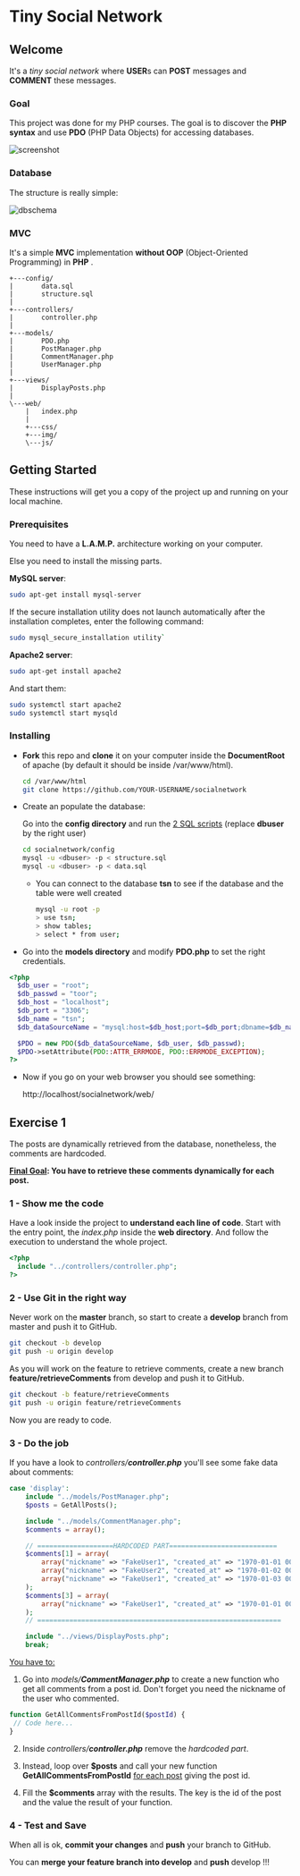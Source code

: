 # Tiny Social Network

## Welcome

It's a *tiny social network* where **USER**s can **POST** messages and **COMMENT** these messages.

### Goal

This project was done for my PHP courses.
The goal is to discover the **PHP syntax** and use **PDO** (PHP Data Objects)  for accessing databases.



![screenshot](screenshot.png)

### Database

The structure is really simple:

![dbschema](dbschema.png)

### MVC

It's a simple **MVC** implementation **without OOP** (Object-Oriented Programming) in **PHP** .

```
+---config/
|       data.sql
|       structure.sql
|       
+---controllers/
|       controller.php
|       
+---models/
|       PDO.php
|       PostManager.php
|       CommentManager.php
|       UserManager.php
|       
+---views/
|       DisplayPosts.php
|       
\---web/
    |   index.php
    |   
    +---css/
    +---img/       
    \---js/
```

## Getting Started

These instructions will get you a copy of the project up and running on your local machine.

### Prerequisites

You need to have a **L.A.M.P.** architecture working on your computer.

Else you need to install the missing parts.

**MySQL server**:

```sh
sudo apt-get install mysql-server
```

If the secure installation utility does not launch automatically after the installation completes, enter the following command:

```sh
sudo mysql_secure_installation utility`
```

**Apache2 server**:

```sh
sudo apt-get install apache2
```

And start them:

```sh
sudo systemctl start apache2
sudo systemctl start mysqld
```

### Installing

- **Fork** this repo and **clone** it on your computer inside the **DocumentRoot** of apache (by default it should be inside /var/www/html).

  ```sh
  cd /var/www/html
  git clone https://github.com/YOUR-USERNAME/socialnetwork
  ```

- Create an populate the database:

  Go into the **config directory** and run the <u>2 SQL scripts</u> (replace **dbuser** by the right user)

  ```sh
  cd socialnetwork/config
  mysql -u <dbuser> -p < structure.sql
  mysql -u <dbuser> -p < data.sql
  ```

  - You can connect to the database **tsn** to see if the database and the table were well created

    ```sh
    mysql -u root -p
    > use tsn;
    > show tables;
    > select * from user;
    ```

- Go into the **models directory** and modify **PDO.php** to set the right credentials.

```php
<?php
  $db_user = "root";
  $db_passwd = "toor";
  $db_host = "localhost";
  $db_port = "3306";
  $db_name = "tsn";
  $db_dataSourceName = "mysql:host=$db_host;port=$db_port;dbname=$db_name";

  $PDO = new PDO($db_dataSourceName, $db_user, $db_passwd);
  $PDO->setAttribute(PDO::ATTR_ERRMODE, PDO::ERRMODE_EXCEPTION);
?>

```

- Now if you go on your web browser you should see something:

  http://localhost/socialnetwork/web/

## Exercise 1

The posts are dynamically retrieved from the database, nonetheless, the comments are hardcoded.

**<u>Final Goal</u>: You have to retrieve these comments dynamically for each post.**

### 1 - Show me the code

Have a look inside the project to **understand each line of code**.
Start with the entry point, the *index.php* inside the **web directory**.
And follow the execution to understand the whole project.

```php
<?php
  include "../controllers/controller.php";
?>
```

### 2 - Use Git in the right way

Never work on the **master** branch, so start to create a **develop** branch from master and push it to GitHub.

```sh
git checkout -b develop
git push -u origin develop
```

As you will work on the feature to retrieve comments, create a new branch **feature/retrieveComments** from develop and push it to GitHub.

```sh
git checkout -b feature/retrieveComments
git push -u origin feature/retrieveComments
```

Now you are ready to code.

### 3 - Do the job

If you have a look to *controllers/**controller.php*** you'll see some fake data about comments:

```php
case 'display':
    include "../models/PostManager.php";
    $posts = GetAllPosts();

    include "../models/CommentManager.php";
    $comments = array();

    // ===================HARDCODED PART===========================
    $comments[1] = array(
        array("nickname" => "FakeUser1", "created_at" => "1970-01-01 00:00:00", "content" => "Fake comment 01."),
        array("nickname" => "FakeUser2", "created_at" => "1970-01-02 00:00:00", "content" => "Fake comment 02."),
        array("nickname" => "FakeUser1", "created_at" => "1970-01-03 00:00:00", "content" => "Fake comment 03.")
    );
    $comments[3] = array(
        array("nickname" => "FakeUser1", "created_at" => "1970-01-01 00:00:00", "content" => "Fake comment 04."),
    );
    // =============================================================

    include "../views/DisplayPosts.php";
    break;
```
<u>You have to:</u>

1.  Go into *models/**CommentManager.php*** to create a new function who get all comments from a post id. Don't forget you need the nickname of the user who commented.

   ```php
   function GetAllCommentsFromPostId($postId) {
	// Code here...
   }
   ```

2. Inside *controllers/**controller.php*** remove the *hardcoded part*.

3. Instead, loop over **$posts** and call your new function **GetAllCommentsFromPostId** <u>for each post</u> giving the post id.

4. Fill the **$comments** array with the results. The key is the id of the post and the value the result of your function.

### 4 - Test and Save

When all is ok, **commit your changes** and **push** your branch to GitHub.

You can **merge your feature branch into develop** and **push** develop !!!
